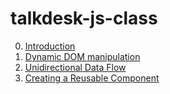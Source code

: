 # talkdesk-js-class

0. [Introduction](./00-introduction.md)
1. [Dynamic DOM manipulation](./01-dynamic-dom-manipulation.md)
2. [Unidirectional Data Flow](./02-unidirectional-data-flow.md)
3. [Creating a Reusable Component](./03-creating-reusable-component.md)
